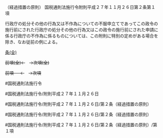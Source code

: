 （経過措置の原則）
国税通則法施行令附則平成２７年１１月２６日第２条第１項

行政庁の処分その他の行為又は不作為についての不服申立てであってこの政令の施行前にされた行政庁の処分その他の行為又はこの政令の施行前にされた申請に係る行政庁の不作為に係るものについては、この附則に特別の定めがある場合を除き、なお従前の例による。

[条(全)](国税通則法施行＿令附則平成２７年１１月２６日第２条_.md)

~~前項(全)←~~　~~→次項(全)~~

~~前項 　 ←~~　~~→次項~~



#国税通則法施行令

#国税通則法施行令/附則平成２７年１１月２６日

#国税通則法施行令/附則平成２７年１１月２６日/第２条（経過措置の原則）

#国税通則法施行令/附則平成２７年１１月２６日/第２条（経過措置の原則）

#国税通則法施行令/附則平成２７年１１月２６日/第２条（経過措置の原則）/第１項

